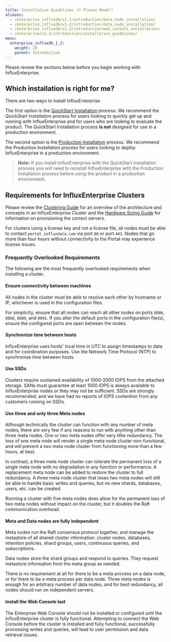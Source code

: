 ```yaml
---
title: Installation Guidelines (⏰ Please Read!)
aliases:
  - /enterprise_influxdb/v1.2/introduction/meta_node_installation/
  - /enterprise_influxdb/v1.2/introduction/data_node_installation/
  - /enterprise_influxdb/v1.2/introduction/web_console_installation/
  - /enterprise/v1.2/introduction/installation_guidelines/
menu:
  enterprise_influxdb_1_2:
    weight: 20
    parent: Introduction
---
```


Please review the sections below before you begin working with InfluxEnterprise.

## Which installation is right for me?

There are two ways to install InfluxEnterprise.

The first option is the [QuickStart Installation](/enterprise_influxdb/v1.2/quickstart_installation/) process.
We recommend the QuickStart Installation process for users looking to quickly
get up and running with InfluxEnterprise and for users who are looking to
evaluate the product.
The QuickStart Installation process **is not** designed for use
in a production environment.

The second option is the [Production Installation](/enterprise_influxdb/v1.2/production_installation/) process.
We recommend the Production Installation process for users looking to deploy
InfluxEnterprise in a production environment.

> **Note:** If you install InfluxEnterprise with the QuickStart Installation process you
will need to reinstall InfluxEnterprise with the Production Installation
process before using the product in a production environment.

## Requirements for InfluxEnterprise Clusters

Please review the [Clustering Guide](http://docs.influxdata.com/enterprise_influxdb/v1.2/concepts/clustering/)
for an overview of the architecture and concepts in an InfluxEnterprise Cluster
and the
[Hardware Sizing Guide](http://docs.influxdata.com/influxdb/v1.0/guides/hardware_sizing/#general-hardware-guidelines-for-a-cluster)
for information on provisioning the correct servers.

For clusters using a license key and not a license file, all nodes must be able to contact `portal.influxdata.com`
via port `80` or port `443`. Nodes that go more than four hours without connectivity to the Portal may experience license issues.

### Frequently Overlooked Requirements

The following are the most frequently overlooked requirements when installing a cluster.

#### Ensure connectivity between machines

All nodes in the cluster must be able to resolve each other by hostname or IP,
whichever is used in the configuration files.

For simplicity, ensure that all nodes can reach all other nodes on ports `8086`, `8088`, `8089`, and `8091`.
If you alter the default ports in the configuration file(s), ensure the configured ports are open between the nodes.

#### Synchronize time between hosts

InfluxEnterprise uses hosts' local time in UTC to assign timestamps to data and for
coordination purposes.
Use the Network Time Protocol (NTP) to synchronize time between hosts.

#### Use SSDs

Clusters require sustained availability of 1000-2000 IOPS from the attached storage.
SANs must guarantee at least 1000 IOPS is always available to InfluxEnterprise
nodes or they may not be sufficient.
SSDs are strongly recommended, and we have had no reports of IOPS contention from
any customers running on SSDs.

#### Use three and only three Meta nodes

Although technically the cluster can function with any number of meta nodes, there are
very few if any reasons to run with anything other than three meta nodes. One or two
meta nodes offer very little redundancy.
The loss of one meta node will render a single meta node cluster non-functional,
and will prevent a two meta node cluster from functioning more than a few hours, at best.

In contrast, a three meta node cluster can tolerate the permanent loss of a single
meta node with no degradation in any function or performance.
A replacement meta node can be added to restore the cluster to full redundancy.
A three meta node cluster that loses two meta nodes will still be able to handle
basic writes and queries, but no new shards, databases, users, etc. can be created.

Running a cluster with five meta nodes does allow for the permanent loss of
two meta nodes without impact on the cluster, but it doubles the
Raft communication overhead.

#### Meta and Data nodes are fully independent

Meta nodes run the Raft consensus protocol together, and manage the metastore of
all shared cluster information: cluster nodes, databases, retention policies,
shard groups, users, continuous queries, and subscriptions.

Data nodes store the shard groups and respond to queries.
They request metastore information from the meta group as needed.

There is no requirement at all for there to be a meta process on a data node,
or for there to be a meta process per data node.
Three meta nodes is enough for an arbitrary number of data nodes, and for best
redundancy, all nodes should run on independent servers.

#### Install the Web Console last

The Enterprise Web Console should not be installed or configured until the
InfluxEnterprise cluster is fully functional.
Attempting to connect the Web Console before the cluster is installed
and fully functional, successfully processing writes and queries, will
lead to user permission and data retrieval issues.
